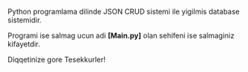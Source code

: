 Python programlama  dilinde JSON CRUD sistemi ile yigilmis database sistemidir.

Programi ise salmag ucun adi **[Main.py]** olan sehifeni ise salmaginiz kifayetdir.           

Diqqetinize gore Tesekkurler!